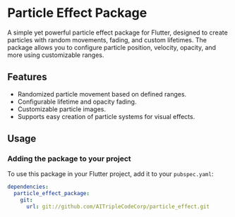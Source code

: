 # Particle Effect Package

A simple yet powerful particle effect package for Flutter, designed to create particles with random movements, fading, and custom lifetimes. The package allows you to configure particle position, velocity, opacity, and more using customizable ranges.

## Features
- Randomized particle movement based on defined ranges.
- Configurable lifetime and opacity fading.
- Customizable particle images.
- Supports easy creation of particle systems for visual effects.

## Usage

### Adding the package to your project

To use this package in your Flutter project, add it to your `pubspec.yaml`:

```yaml
dependencies:
  particle_effect_package:
    git:
      url: git://github.com/AITripleCodeCorp/particle_effect.git

